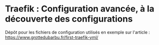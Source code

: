 Traefik : Configuration avancée, à la découverte des configurations
== 

Dépôt pour les fichiers de configuration utilisés en exemple sur l'article : https://www.grottedubarbu.fr/first-traefik-yml/
